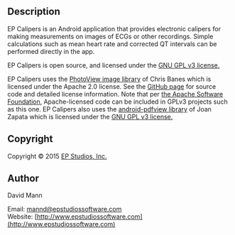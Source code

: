 ## Description
EP Calipers is an Android application that provides
electronic calipers for making measurements on images of ECGs or other
recordings.  Simple calculations such as mean heart rate and corrected
QT intervals can be performed directly in the app.

EP Calipers is open source, and licensed under the 
[GNU GPL v3 license.](http://www.gnu.org/licenses/gpl.html)

EP Calipers uses the
[PhotoView image library](https://github.com/chrisbanes/PhotoView) of
Chris Banes which is licensed under the Apache 2.0 license.  See the
[GitHub page](https://github.com/chrisbanes/PhotoView) for source code
and detailed license information.  Note that per
[the Apache Software Foundation](http://www.apache.org/licenses/GPL-compatibility.html),
Apache-licensed code can be included in GPLv3 projects such as this
one.
EP Calipers also uses the [android-pdfview library](https://github.com/JoanZapata/android-pdfview) of Joan Zapata which is licensed under the [GNU GPL v3 license.](http://www.gnu.org/licenses/gpl.html)

## Copyright
Copyright © 2015 [EP Studios, Inc.](http://www.epstudiossoftware.com)

## Author
David Mann

Email: [mannd@epstudiossoftware.com](mailto:mannd@epstudiossoftware.com)  
Website: [http://www.epstudiossoftware.com](http://www.epstudiossoftware.com)   
